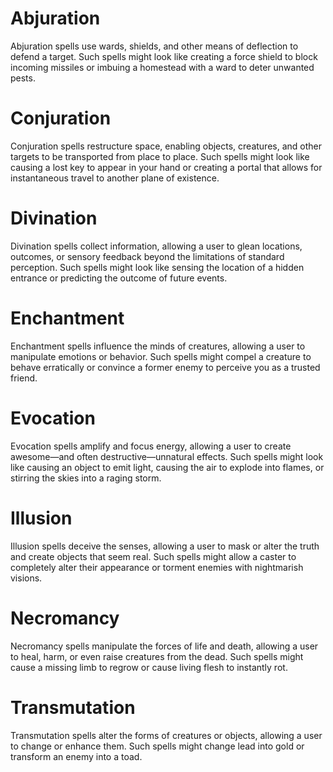 # Abjuration
Abjuration spells use wards, shields, and other means of deflection to defend a target. Such spells might look like creating a force shield to block incoming missiles or imbuing a homestead with a ward to deter unwanted pests.
# Conjuration
Conjuration spells restructure space, enabling objects, creatures, and other targets to be transported from place to place. Such spells might look like causing a lost key to appear in your hand or creating a portal that allows for instantaneous travel to another plane of existence.
# Divination
Divination spells collect information, allowing a user to glean locations, outcomes, or sensory feedback beyond the limitations of standard perception. Such spells might look like sensing the location of a hidden entrance or predicting the outcome of future events.
# Enchantment
Enchantment spells influence the minds of creatures, allowing a user to manipulate emotions or behavior. Such spells might compel a creature to behave erratically or convince a former enemy to perceive you as a trusted friend.
# Evocation
Evocation spells amplify and focus energy, allowing a user to create awesome—and often destructive—unnatural effects. Such spells might look like causing an object to emit light, causing the air to explode into flames, or stirring the skies into a raging storm.
# Illusion
Illusion spells deceive the senses, allowing a user to mask or alter the truth and create objects that seem real. Such spells might allow a caster to completely alter their appearance or torment enemies with nightmarish visions.
# Necromancy
Necromancy spells manipulate the forces of life and death, allowing a user to heal, harm, or even raise creatures from the dead. Such spells might cause a missing limb to regrow or cause living flesh to instantly rot.
# Transmutation
Transmutation spells alter the forms of creatures or objects, allowing a user to change or enhance them. Such spells might change lead into gold or transform an enemy into a toad.
